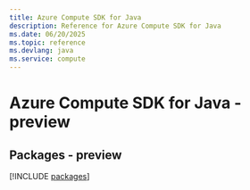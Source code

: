 ```yaml
---
title: Azure Compute SDK for Java
description: Reference for Azure Compute SDK for Java
ms.date: 06/20/2025
ms.topic: reference
ms.devlang: java
ms.service: compute
---
```

# Azure Compute SDK for Java - preview
## Packages - preview
[!INCLUDE [packages](compute-index.md)]